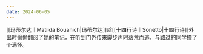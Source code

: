```yaml
---
date: 2024-06-05
---
```

[[玛蒂尔达｜Matilda Bouanich|玛蒂尔达]]趁[[十四行诗｜Sonetto|十四行诗]]外出时偷偷翻阅了她的笔记，在听到门外传来脚步声时落荒而逃，与路过的同学撞了个满怀。